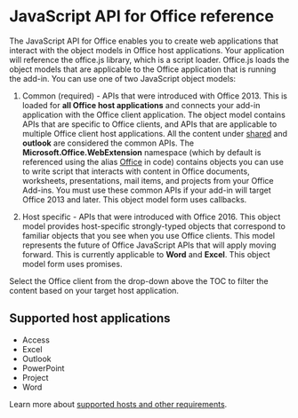 
# JavaScript API for Office reference

The JavaScript API for Office enables you to create web applications that interact with the object models in Office host applications. Your application will reference the office.js library, which is a script loader. Office.js loads the object models that are applicable to the Office application that is running the add-in. You can use one of two JavaScript object models:


1. Common (required) - APIs that were introduced with Office 2013. This is loaded for **all Office host applications** and connects your add-in application with the Office client application. The object model contains APIs that are specific to Office clients, and APIs that are applicable to multiple Office client host applications. All the content under [shared](../reference/shared/shared-api.md) and **outlook** are considered the common APIs. The  **Microsoft.Office.WebExtension** namespace (which by default is referenced using the alias [Office](../reference/shared/office.md) in code) contains objects you can use to write script that interacts with content in Office documents, worksheets, presentations, mail items, and projects from your Office Add-ins. You must use these common APIs if your add-in will target Office 2013 and later. This object model form uses callbacks.

1. Host specific - APIs that were introduced with Office 2016. This object model provides host-specific strongly-typed objects that correspond to familiar objects that you see when you use Office clients. This model represents the future of Office JavaScript APIs that will apply moving forward. This is currently applicable to **Word** and **Excel**. This object model form uses promises.

Select the Office client from the drop-down above the TOC to filter the content based on your target host application.

## Supported host applications
* Access
* Excel
* Outlook
* PowerPoint
* Project
* Word

Learn more about [supported hosts and other requirements](../docs/overview/requirements-for-running-office-add-ins.md).
